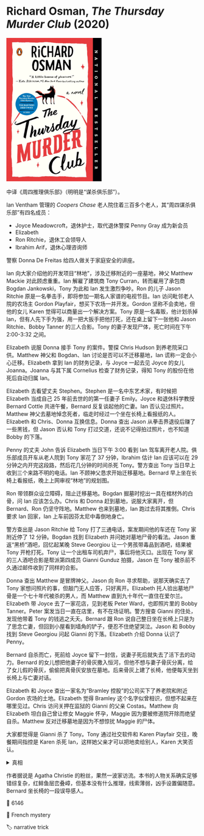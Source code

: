 # Richard Osman, <i>The Thursday Murder Club</i> (2020)

<img src=images/2020_cover.jpg width=250/>

中译《周四推理俱乐部》（明明是“谋杀俱乐部”）。

Ian Ventham 管理的 <i>Coopers Chase</i> 老人院住着三百多个老人，其“周四谋杀俱乐部”有四名成员：
<ul>
<li>Joyce Meadowcroft，退休护士，取代退休警探 Penny Gray 成为新会员</li>
<li>Elizabeth</li>
<li>Ron Ritchie，退休工会领导人</li>
<li>Ibrahim Arif，退休心理咨询师</li>
</ul>
警察 Donna De Freitas 给四人做关于家庭安全的讲座。

Ian 向大家介绍他的开发项目“林地”，涉及迁移附近的一座墓地，神父 Matthew Mackie 对此顾虑重重。Ian 解雇了建筑商 Tony Curran，转而雇用了承包商 Bogdan Jankowski，Tony 为此和 Ian 发生激烈争吵。Ron 的儿子 Jason Ritchie 原是一名拳击手，即将参加一期名人家谱的电视节目。Ian 访问毗邻老人院的农场主 Gordon Playfair，想买下农场一并开发。Gordon 坚称不会卖地，但他的女儿 Karen 觉得可以商量出一个解决方案。Tony 原是一名毒贩，他计划杀掉 Ian，但有人先下手为强，用一把大扳手把他打死，还在桌上留下一张他和 Jason Ritchie、Bobby Tanner 的三人合影。Tony 的妻子发现尸体，死亡时间在下午 2:00-3:32 之间。

Elizabeth 说服 Donna 接手 Tony 的案件。警探 Chris Hudson 到养老院采口供。Matthew 神父和 Bogdan、Ian 讨论是否可以不迁移墓地，Ian 谎称一定会小心迁移。Elizabeth 拿到 Ian 的财务记录，与 Joyce 一起去见 Joyce 的女儿 Joanna。Joanna 与其下属 Cornelius 检查了财务记录，得知 Tony 的股份在他死后自动归属 Ian。

Elizabeth 去看望丈夫 Stephen。Stephen 是一名中东艺术家，有时候把 Elizabeth 当成自己 25 年前去世的的第一任妻子 Emily。Joyce 和退休科学教授 Bernard Cottle 共进午餐，Bernard 反复谈起他的亡妻。Ian 否认见过照片。Matthew 神父去墓地悼念死者，临走时经过一个坐在长椅上看报纸的人。Elizabeth 和 Chris、Donna 互换信息。Donna 查出 Jason 从拳击界退役后赚了一些黑钱，但 Jason 否认和 Tony 打过交道，还说不记得拍过照片，也不知道 Bobby 的下落。

Penny 的丈夫 John 告诉 Elizabeth 当日下午 3:00 看到 Ian 驾车离开老人院。俱乐部成员开车从老人院到 Tony 家花了 37 分钟，Ibrahim 估计 Ian 应该可以在 29 分钟之内开完这段路，然后花几分钟的时间杀死 Tony。警方查出 Tony 当日早上收到三个来路不明的电话。Ian 不顾神父恳求开始迁移墓地。Bernard 早上坐在长椅上看报纸，晚上上网审视“林地”的规划图。

Ron 带领群众设立障碍，阻止迁移墓地。Bogdan 掘墓时挖出一具在棺材外的白骨，问 Ian 应该怎么办。Chris 和 Donna 赶到墓地，说服大家离开，但 Bernard、Ron 仍坚守阵地。Matthew 也来到墓地，Ian 跑过去将其推倒。Chris 要求 Ian 回家，Ian 上车前因芬太尼中毒倒地身亡。

警方查出是 Jason Ritchie 给 Tony 打了三通电话，案发期间他的车还在 Tony 家附近停了 12 分钟。Bogdan 找到 Elizabeth 并问她对墓地尸骨的看法。Jason 重返“黑桥”酒吧，回忆起某晚 Steve Georgiou 让一个男孩带毒品到酒吧，结果被 Tony 开枪打死。Tony 让一个出租车司机弃尸，事后将他灭口。出现在 Tony 家的三人酒吧合影是帮派第四成员 Gianni Gunduz 拍摄，Jason 在 Tony 被杀前不久通过邮件收到了同样的合影。

Donna 查出 Matthew 是冒牌神父。Jason 向 Ron 寻求帮助，说那天确实去了 Tony 家想问照片的事，但敲门无人应答，只好离开。Elizabeth 托人验出墓地尸骨是一个七十年代被杀的男人，而 Matthew 直到九十年代一直住在爱尔兰。Elizabeth 带 Joyce 去了一家花店，见到老板 Peter Ward，也即照片里的 Bobby Tanner。Peter 案发当日一直在店里，有不在场证明。警方搜查 Gianni 的住处，发现他带着 Tony 的钱逃之夭夭。Bernard 跟 Ron 说自己整日坐在长椅上只是为了思念亡妻，但回到小屋看到墙角的铲子，便忍不住绝望哭泣。Jason 和 Bobby 找到 Steve Georgiou 问起 Gianni 的下落。Elizabeth 介绍 Donna 认识了 Penny。

Bernard 自杀而亡，死前给 Joyce 留下一封信，说妻子死后就失去了活下去的动力。Bernard 的女儿想把他妻子的骨灰撒入恒河，但他不想与妻子骨灰分离，给了女儿假的骨灰，偷偷把真骨灰安放在墓地。后来骨灰上建了长椅，他便每天坐到长椅上与亡妻对话。

Elizabeth 和 Joyce 查出一家名为“Bramley 控股”的公司买下了养老院和附近 Gordon 农场的土地。Elizabeth 觉得 Bramley 这个名字似曾相识，但想不起来在哪里见过。Chris 访问关押在监狱的 Gianni 的父亲 Costas。Matthew 向 Elizabeth 坦白自己曾让修女 Maggie 怀孕，Maggie 因为要被修道院开除而绝望自杀。Matthew 反对迁移墓地是因为不想惊扰 Maggie 的尸体。

大家都觉得是 Gianni 杀了 Tony。Tony 通过社交软件和 Karen Playfair 交往，晚餐期间指控是 Karen 杀死 Ian，这样她父亲才可以把地卖给别人，Karen 大笑否认。

<details><summary>真相</summary>
Penny 在七十年代曾调查过一起入室抢劫案，女子 Annie Madeley 死在男朋友 Peter Mercer 的怀抱中。所有人都怀疑 Peter 才是杀死 Annie 的凶手，但后来 Peter 失踪。Annie 为了不让 Peter 逃脱，把他杀死埋在墓地，而 John 为了不让 Penny 罪行曝光，所以杀死 Ian 阻止墓地迁移。

Bogdan 杀死 Tony，动机是因为 Tony 指派 Gianni 杀死了他的好朋友，出租车司机 Kazimir。Bogdan 在很久以前杀死了 Gianni，Steve 拿了 Gianni 的护照出国，伪造 Gianni 逃逸假象。

Joanna 说服董事成员买下 Ian 的公司，Bramley 是 Joanna 小时候毛绒玩具大象的名字。
</details>

作者据说是 Agatha Christie 的粉丝，果然一波家访流。本书的人物关系确实足够错综复杂，红鲱鱼层峦叠嶂，但基本没有什么推理，线索薄弱，凶手设置偏随意。Bernard 坐长椅的一段误导感人。

:link: 6146

:file_folder: French mystery

:label: narrative trick
